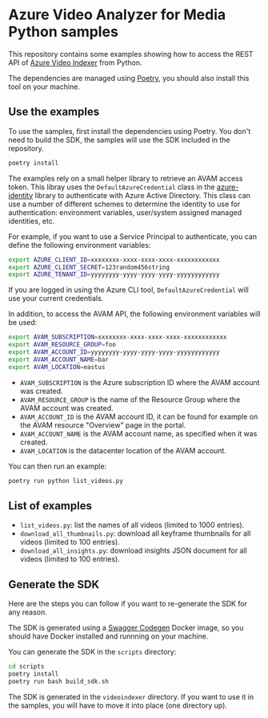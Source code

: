 # Azure Video Analyzer for Media Python samples

This repository contains some examples showing how to access the REST API of [Azure Video Indexer](https://docs.microsoft.com/en-us/azure/azure-video-indexer/) from Python.

The dependencies are managed using [Poetry](https://python-poetry.org/), you should also install this tool on your machine.

## Use the examples

To use the samples, first install the dependencies using Poetry. You don't need to build the SDK, the samples will use the SDK included in the repository.

```sh
poetry install
```

The examples rely on a small helper library to retrieve an AVAM access token. This libray uses the `DefaultAzureCredential` class in the [azure-identity](https://docs.microsoft.com/en-us/python/api/overview/azure/identity-readme?view=azure-python) library to authenticate with Azure Active Directory. This class can use a number of different schemes to determine the identity to use for authentication: environment variables, user/system assigned managed identities, etc.

For example, if you want to use a Service Principal to authenticate, you can define the following environment variables:

```sh
export AZURE_CLIENT_ID=xxxxxxxx-xxxx-xxxx-xxxx-xxxxxxxxxxxx
export AZURE_CLIENT_SECRET=123random456string
export AZURE_TENANT_ID=yyyyyyyy-yyyy-yyyy-yyyy-yyyyyyyyyyyy
```

If you are logged in using the Azure CLI tool, `DefaultAzureCredential` will use your current credentials.

In addition, to access the AVAM API, the following environment variables will be used:

```sh
export AVAM_SUBSCRIPTION=xxxxxxxx-xxxx-xxxx-xxxx-xxxxxxxxxxxx
export AVAM_RESOURCE_GROUP=foo
export AVAM_ACCOUNT_ID=yyyyyyyy-yyyy-yyyy-yyyy-yyyyyyyyyyyy
export AVAM_ACCOUNT_NAME=bar
export AVAM_LOCATION=eastus
```

- `AVAM_SUBSCRIPTION` is the Azure subscription ID where the AVAM account was created.
- `AVAM_RESOURCE_GROUP` is the name of the Resource Group where the AVAM account was created.
- `AVAM_ACCOUNT_ID` is the AVAM account ID, it can be found for example on the AVAM resource "Overview" page in the portal.
- `AVAM_ACCOUNT_NAME` is the AVAM account name, as specified when it was created.
- `AVAM_LOCATION` is the datacenter location of the AVAM account.

You can then run an example:

```sh
poetry run python list_videos.py
```

## List of examples

- `list_videos.py`: list the names of all videos (limited to 1000 entries).
- `download_all_thumbnails.py`: download all keyframe thumbnails for all videos (limited to 100 entries).
- `download_all_insights.py`: download insights JSON document for all videos (limited to 100 entries).

## Generate the SDK

Here are the steps you can follow if you want to re-generate the SDK for any reason.

The SDK is generated using a [Swagger Codegen](https://github.com/swagger-api/swagger-codegen) Docker image, so you should have Docker installed and runnning on your machine.

You can generate the SDK in the `scripts` directory:

```sh
cd scripts
poetry install
poetry run bash build_sdk.sh
```

The SDK is generated in the `videoindexer` directory. If you want to use it in the samples, you will have to move it into place (one directory up).

